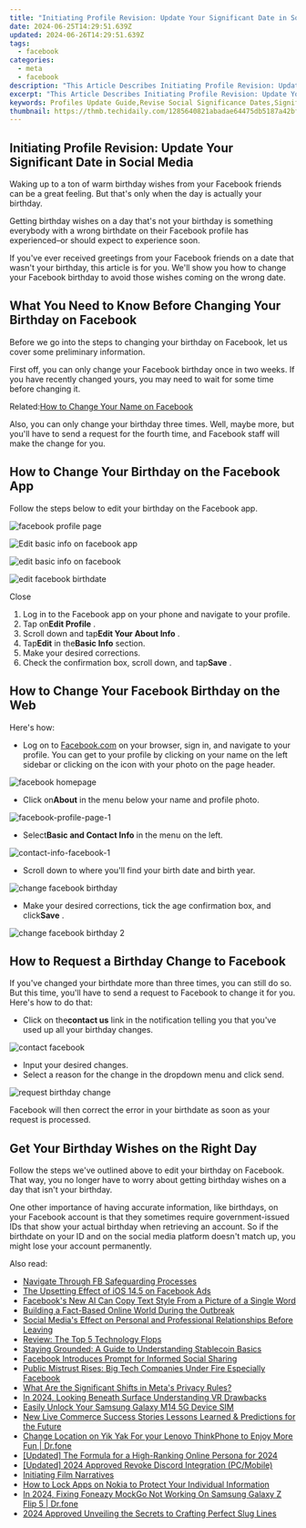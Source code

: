 ```yaml
---
title: "Initiating Profile Revision: Update Your Significant Date in Social Media"
date: 2024-06-25T14:29:51.639Z
updated: 2024-06-26T14:29:51.639Z
tags:
  - facebook
categories:
  - meta
  - facebook
description: "This Article Describes Initiating Profile Revision: Update Your Significant Date in Social Media"
excerpt: "This Article Describes Initiating Profile Revision: Update Your Significant Date in Social Media"
keywords: Profiles Update Guide,Revise Social Significance Dates,Significant Date Changes Tips,Profile Revision Methods,Social Media Significance Updates,Date Change on Social Platforms,Editing User Significance Info
thumbnail: https://thmb.techidaily.com/1285640821abadae64475db5187a42bfa0d643a297eba82ebbb288218a3b2d87.jpg
---
```


## Initiating Profile Revision: Update Your Significant Date in Social Media

 Waking up to a ton of warm birthday wishes from your Facebook friends can be a great feeling. But that's only when the day is actually your birthday.

 Getting birthday wishes on a day that's not your birthday is something everybody with a wrong birthdate on their Facebook profile has experienced–or should expect to experience soon.

 If you've ever received greetings from your Facebook friends on a date that wasn't your birthday, this article is for you. We'll show you how to change your Facebook birthday to avoid those wishes coming on the wrong date.

## What You Need to Know Before Changing Your Birthday on Facebook

 Before we go into the steps to changing your birthday on Facebook, let us cover some preliminary information.

 First off, you can only change your Facebook birthday once in two weeks. If you have recently changed yours, you may need to wait for some time before changing it.

 Related:[How to Change Your Name on Facebook](https://www.makeuseof.com/tag/change-facebook-name/)

 Also, you can only change your birthday three times. Well, maybe more, but you'll have to send a request for the fourth time, and Facebook staff will make the change for you.

## How to Change Your Birthday on the Facebook App

Follow the steps below to edit your birthday on the Facebook app.

![facebook profile page](https://static1.makeuseofimages.com/wordpress/wp-content/uploads/2021/11/facebook-profile-page.jpg)

![Edit basic info on facebook app](https://static1.makeuseofimages.com/wordpress/wp-content/uploads/2021/11/Edit-basic-info-on-facebook-app.jpg)

![edit basic info on facebook](https://static1.makeuseofimages.com/wordpress/wp-content/uploads/2021/11/edit-basic-info-on-facebook.jpg)

![edit facebook birthdate](https://static1.makeuseofimages.com/wordpress/wp-content/uploads/2021/11/edit-facebook-birthdate.jpg)

Close

1. Log in to the Facebook app on your phone and navigate to your profile.
2. Tap on**Edit Profile** .
3. Scroll down and tap**Edit Your About Info** .
4. Tap**Edit** in the**Basic Info** section.
5. Make your desired corrections.
6. Check the confirmation box, scroll down, and tap**Save** .

## How to Change Your Facebook Birthday on the Web

Here's how:

* Log on to [Facebook.com](https://www.facebook.com/) on your browser, sign in, and navigate to your profile. You can get to your profile by clicking on your name on the left sidebar or clicking on the icon with your photo on the page header.

![facebook homepage](https://static1.makeuseofimages.com/wordpress/wp-content/uploads/2021/11/facebook-homepage.jpg)

* Click on**About** in the menu below your name and profile photo.

![facebook-profile-page-1](https://static1.makeuseofimages.com/wordpress/wp-content/uploads/2021/11/facebook-profile-page-1.JPG)

* Select**Basic and Contact Info** in the menu on the left.

![contact-info-facebook-1](https://static1.makeuseofimages.com/wordpress/wp-content/uploads/2021/11/contact-info-facebook-1.JPG)

* Scroll down to where you'll find your birth date and birth year.

![change facebook birthday](https://static1.makeuseofimages.com/wordpress/wp-content/uploads/2021/11/change-facebook-birthday.JPG)

* Make your desired corrections, tick the age confirmation box, and click**Save** .

![change facebook birthday 2](https://static1.makeuseofimages.com/wordpress/wp-content/uploads/2021/11/change-facebook-birthday-2.JPG)

## How to Request a Birthday Change to Facebook

 If you've changed your birthdate more than three times, you can still do so. But this time, you'll have to send a request to Facebook to change it for you. Here's how to do that:

* Click on the**contact us** link in the notification telling you that you've used up all your birthday changes.

![contact facebook](https://static1.makeuseofimages.com/wordpress/wp-content/uploads/2021/11/contact-facebook.JPG)

* Input your desired changes.
* Select a reason for the change in the dropdown menu and click send.

![request birthday change](https://static1.makeuseofimages.com/wordpress/wp-content/uploads/2021/11/request-birthday-change.JPG)

 Facebook will then correct the error in your birthdate as soon as your request is processed.

## Get Your Birthday Wishes on the Right Day

 Follow the steps we've outlined above to edit your birthday on Facebook. That way, you no longer have to worry about getting birthday wishes on a day that isn't your birthday.

 One other importance of having accurate information, like birthdays, on your Facebook account is that they sometimes require government-issued IDs that show your actual birthday when retrieving an account. So if the birthdate on your ID and on the social media platform doesn't match up, you might lose your account permanently.


<ins class="adsbygoogle"
     style="display:block"
     data-ad-format="autorelaxed"
     data-ad-client="ca-pub-7571918770474297"
     data-ad-slot="1223367746"></ins>



<ins class="adsbygoogle"
     style="display:block"
     data-ad-client="ca-pub-7571918770474297"
     data-ad-slot="8358498916"
     data-ad-format="auto"
     data-full-width-responsive="true"></ins>

<span class="atpl-alsoreadstyle">Also read:</span>
<div><ul>
<li><a href="https://facebook.techidaily.com/navigate-through-fb-safeguarding-processes/"><u>Navigate Through FB Safeguarding Processes</u></a></li>
<li><a href="https://facebook.techidaily.com/the-upsetting-effect-of-ios-145-on-facebook-ads/"><u>The Upsetting Effect of iOS 14.5 on Facebook Ads</u></a></li>
<li><a href="https://facebook.techidaily.com/facebooks-new-ai-can-copy-text-style-from-a-picture-of-a-single-word/"><u>Facebook's New AI Can Copy Text Style From a Picture of a Single Word</u></a></li>
<li><a href="https://facebook.techidaily.com/building-a-fact-based-online-world-during-the-outbreak/"><u>Building a Fact-Based Online World During the Outbreak</u></a></li>
<li><a href="https://facebook.techidaily.com/social-medias-effect-on-personal-and-professional-relationships-before-leaving/"><u>Social Media's Effect on Personal and Professional Relationships Before Leaving</u></a></li>
<li><a href="https://facebook.techidaily.com/review-the-top-5-technology-flops/"><u>Review: The Top 5 Technology Flops</u></a></li>
<li><a href="https://facebook.techidaily.com/staying-grounded-a-guide-to-understanding-stablecoin-basics/"><u>Staying Grounded: A Guide to Understanding Stablecoin Basics</u></a></li>
<li><a href="https://facebook.techidaily.com/facebook-introduces-prompt-for-informed-social-sharing/"><u>Facebook Introduces Prompt for Informed Social Sharing</u></a></li>
<li><a href="https://facebook.techidaily.com/public-mistrust-rises-big-tech-companies-under-fire-especially-facebook/"><u>Public Mistrust Rises: Big Tech Companies Under Fire Especially Facebook</u></a></li>
<li><a href="https://facebook.techidaily.com/what-are-the-significant-shifts-in-metas-privacy-rules/"><u>What Are the Significant Shifts in Meta's Privacy Rules?</u></a></li>
<li><a href="https://extra-support.techidaily.com/in-2024-looking-beneath-surface-understanding-vr-drawbacks/"><u>In 2024, Looking Beneath Surface  Understanding VR Drawbacks</u></a></li>
<li><a href="https://sim-unlock.techidaily.com/easily-unlock-your-samsung-galaxy-m14-5g-device-sim-by-drfone-android/"><u>Easily Unlock Your Samsung Galaxy M14 5G Device SIM</u></a></li>
<li><a href="https://ai-live-streaming.techidaily.com/new-live-commerce-success-stories-lessons-learned-and-predictions-for-the-future/"><u>New Live Commerce Success Stories Lessons Learned & Predictions for the Future</u></a></li>
<li><a href="https://location-social.techidaily.com/change-location-on-yik-yak-for-your-lenovo-thinkphone-to-enjoy-more-fun-drfone-by-drfone-virtual-android/"><u>Change Location on Yik Yak For your Lenovo ThinkPhone to Enjoy More Fun | Dr.fone</u></a></li>
<li><a href="https://facebook-clips.techidaily.com/updated-the-formula-for-a-high-ranking-online-persona-for-2024/"><u>[Updated] The Formula for a High-Ranking Online Persona for 2024</u></a></li>
<li><a href="https://discord-videos.techidaily.com/updated-2024-approved-revoke-discord-integration-pcmobile/"><u>[Updated] 2024 Approved  Revoke Discord Integration (PC/Mobile)</u></a></li>
<li><a href="https://extra-resources.techidaily.com/initiating-film-narratives/"><u>Initiating Film Narratives</u></a></li>
<li><a href="https://easy-unlock-android.techidaily.com/how-to-lock-apps-on-nokia-to-protect-your-individual-information-by-drfone-android/"><u>How to Lock Apps on Nokia to Protect Your Individual Information</u></a></li>
<li><a href="https://review-topics.techidaily.com/in-2024-fixing-foneazy-mockgo-not-working-on-samsung-galaxy-z-flip-5-drfone-by-drfone-virtual-android/"><u>In 2024, Fixing Foneazy MockGo Not Working On Samsung Galaxy Z Flip 5 | Dr.fone</u></a></li>
<li><a href="https://some-guidance.techidaily.com/2024-approved-unveiling-the-secrets-to-crafting-perfect-slug-lines/"><u>2024 Approved  Unveiling the Secrets to Crafting Perfect Slug Lines</u></a></li>
</ul></div>
